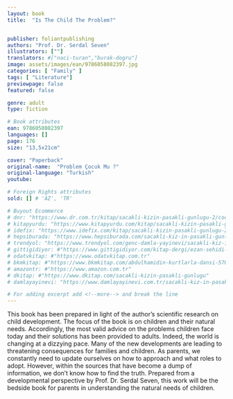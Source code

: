 ```yaml
---
layout: book
title:  "Is The Child The Problem?"


publisher: foliantpublishing
authors: "Prof. Dr. Serdal Seven"
illustrators: [""]
translators: #["naci-turan","burak-dogru"]
image: assets/images/ean/9786058082397.jpg
categories: [ "Family" ]
tags: [ "Literature"]
previewpage: false
featured: false

genre: adult
type: fiction

# Book attributes
ean: 9786058082397
languages: []
page: 176
size: "13,5x21cm"

cover: "Paperback"
original-name:  "Problem Çocuk Mu ?"
original-language: "Turkish"
youtube:

# Foreign Rights attributes
sold: [] # 'AZ', 'TR'

# Buyout Ecommerce
# dnr: "https://www.dr.com.tr/kitap/sacakli-kizin-pasakli-gunlugu-2/cocuk-ve-genclik/genclik-10-yas/roman-oyku/urunno=0001893059001"
# kitapyurdu: "https://www.kitapyurdu.com/kitap/sacakli-kizin-pasakli-gunlugu-2-/560122.html&filter_name=Sa%C3%A7akl%C4%B1+K%C4%B1z%27%C4%B1n+Pasakl%C4%B1+G%C3%BCnl%C3%BC%C4%9F%C3%BC+2"
# idefix: "https://www.idefix.com/kitap/sacakli-kizin-pasakli-gunlugu-2/cocuk-ve-genclik/genclik-10-yas/roman-oyku/urunno=0001893059001"
# hepsiburada: "https://www.hepsiburada.com/sacakli-kiz-in-pasakli-gunlugu-2-damla-yayinevi-p-HBV000012ER86"
# trendyol: "https://www.trendyol.com/genc-damla-yayinevi/sacakli-kiz-in-pasakli-gunlugu-2-p-54825777"
# gittigidiyor: #"https://www.gittigidiyor.com/kitap-dergi/ezan-sehidi-adnan-menderes_pdp_732728793"
# odatvkitap: #"https://www.odatvkitap.com.tr"
# bkmkitap: #"https://www.bkmkitap.com/abdulhamidin-kurtlarla-dansi-578226"
# amazontr: #"https://www.amazon.com.tr"
# dkitap: #"https://www.dkitap.com/sacakli-kizin-pasakli-gunlugu"
# damlayayinevi: "https://www.damlayayinevi.com.tr/sacakli-kiz-in-pasakli-gunlugu-2-bu-iste-bi-terslik-var"

# For adding excerpt add <!--more--> and break the line
---
```

This book has been prepared in light of the
author’s scientific research on child development.
The focus of the book is on children and their natural needs. Accordingly, the most valid advice on the
problems children face today and their solutions
has been provided to adults.
Indeed, the world is changing at a dizzying pace.
Many of the new developments are leading to
threatening consequences for families and children. As parents, we constantly need to update
ourselves on how to approach and what roles to
adopt. However, within the sources that have become a dump of information, we don’t know how to
find the truth.
Prepared from a developmental perspective by
Prof. Dr. Serdal Seven, this work will be the bedside book for parents in understanding the natural
needs of children.
<!--more--> 

